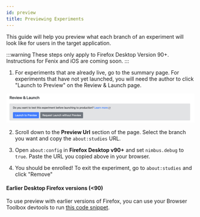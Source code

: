 ```yaml
---
id: preview
title: Previewing Experiments
---
```


This guide will help you preview what each branch of an experiment will look like for users in the target application.

:::warning
These steps only apply to Firefox Desktop Version 90+. Instructions for Fenix and iOS are coming soon.
:::

1. For experiments that are already live, go to the summary page. For experiments that have not yet launched, you will need the author to click "Launch to Preview" on the Review & Launch page.

![Launch to Preview Button](/img/preview/preview-button.png)

2. Scroll down to the **Preview Url** section of the page. Select the branch you want and copy the `about:studies` URL.

3. Open `about:config` in **Firefox Desktop v90+** and set `nimbus.debug` to `true`. Paste the URL you copied above in your browser.

4. You should be enrolled! To exit the experiment, go to `about:studies` and click "Remove"

#### Earlier Desktop Firefox versions (<90)

To use preview with earlier versions of Firefox, you can use your Browser Toolbox devtools to run [this code snippet](https://gist.github.com/piatra/fb3876257f876386da104df593000ce9).
